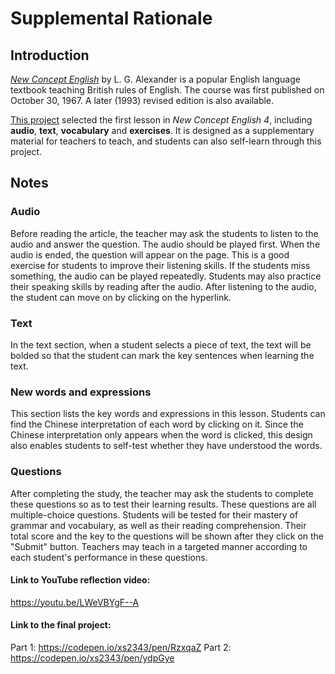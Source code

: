 # Supplemental Rationale


## Introduction

[*New Concept English*](https://en.wikipedia.org/wiki/New_Concept_English) by L. G. Alexander is a popular English language textbook teaching British rules of English. The course was first published on October 30, 1967. A later (1993) revised edition is also available.

[This project](https://codepen.io/xs2343/pen/RzxqaZ) selected the first lesson in *New Concept English 4*, including **audio**, **text**, **vocabulary** and **exercises**. It is designed as a supplementary material for teachers to teach, and students can also self-learn through this project.


## Notes
### Audio
Before reading the article, the teacher may ask the students to listen to the audio and answer the question. The audio should be played first. When the audio is ended, the question will appear on the page. This is a good exercise for students to improve their listening skills. If the students miss something, the audio can be played repeatedly. Students may also practice their speaking skills by reading after the audio. After listening to the audio, the student can move on by clicking on the hyperlink.

### Text
In the text section, when a student selects a piece of text, the text will be bolded so that the student can mark the key sentences when learning the text.

### New words and expressions
This section lists the key words and expressions in this lesson. Students can find the Chinese interpretation of each word by clicking on it. Since the Chinese interpretation only appears when the word is clicked, this design also enables students to self-test whether they have understood the words.

### Questions
After completing the study, the teacher may ask the students to complete these questions so as to test their learning results. These questions are all multiple-choice questions. Students will be tested for their mastery of grammar and vocabulary, as well as their reading comprehension. Their total score and the key to the questions will be shown after they click on the "Submit" button. Teachers may teach in a targeted manner according to each student's performance in these questions.

#### Link to YouTube reflection video:
https://youtu.be/LWeVBYgF--A
#### Link to the final project:
Part 1: https://codepen.io/xs2343/pen/RzxqaZ
Part 2: https://codepen.io/xs2343/pen/ydpGye
